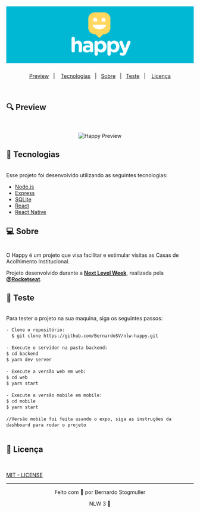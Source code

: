 <h1 align="center">
    <img alt="Happy" title="Happy" src="./img/happy.png" />
</h1>

<p align="center">
  <a href="#-preview">Preview</a>&nbsp;&nbsp;&nbsp;|&nbsp;&nbsp;&nbsp;
  <a href="#-tecnologias">Tecnologias</a>&nbsp;&nbsp;&nbsp;|&nbsp;&nbsp;&nbsp;<a href="#-sobre">Sobre</a>&nbsp;&nbsp;&nbsp;|&nbsp;&nbsp;&nbsp;<a href="#-Teste">Teste</a>&nbsp;&nbsp;&nbsp;|&nbsp;&nbsp;&nbsp;
  <a href="#-licença">Licença</a>
</p>

<br>

## 🔍 Preview

</br>
<p align="center">
  <img alt="Happy Preview" title="Happy Preview" src="./img/happy2.gif" />
</p>

## 🚀 Tecnologias

</br>
Esse projeto foi desenvolvido utilizando as seguintes tecnologias:

- [Node.js](https://nodejs.org/en/)
- [Express](https://expressjs.com/pt-br/)
- [SQLite](https://www.sqlite.org/index.html)
- [React](https://pt-br.reactjs.org/)
- [React Native](https://reactnative.dev/)

## 💻 Sobre

</br>
O Happy é um projeto que visa facilitar e estimular visitas as Casas de Acolhimento Institucional.
</br>

Projeto desenvolvido durante a **[Next Level Week](https://nextlevelweek.com/)**, realizada pela **[@Rocketseat](https://github.com/Rocketseat)**.

## 🧪 Teste

</br>
Para tester o projeto na sua maquina, siga os seguintes passos:

```
- Clone o repositório:
  $ git clone https://github.com/BernardoSV/nlw-happy.git

- Execute o servidor na pasta backend:
$ cd backend
$ yarn dev server

- Execute a versão web em web:
$ cd web
$ yarn start

- Execute a versão mobile em mobile:
$ cd mobile
$ yarn start

//Versão mobile foi feita usando o expo, siga as instruções da dashboard para rodar o projeto


```

## 📝 Licença

</br>

[MIT - LICENSE](LICENSE.md)

---

<p align="center">Feito com  💜 por Bernardo Stogmuller</p>
<p align="center">NLW 3 🚀</p>
